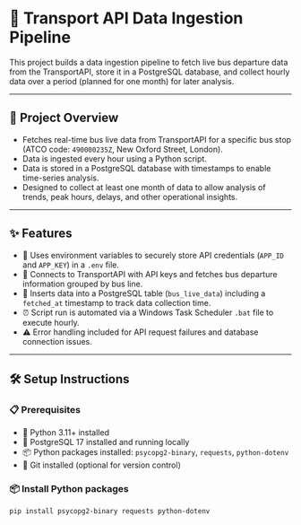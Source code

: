 # 🚌 Transport API Data Ingestion Pipeline

This project builds a data ingestion pipeline to fetch live bus departure data from the TransportAPI, store it in a PostgreSQL database, and collect hourly data over a period (planned for one month) for later analysis.

---

## 🚀 Project Overview

- Fetches real-time bus live data from TransportAPI for a specific bus stop (ATCO code: `490000235Z`, New Oxford Street, London).  
- Data is ingested every hour using a Python script.  
- Data is stored in a PostgreSQL database with timestamps to enable time-series analysis.  
- Designed to collect at least one month of data to allow analysis of trends, peak hours, delays, and other operational insights.

---

## ✨ Features

- 🔐 Uses environment variables to securely store API credentials (`APP_ID` and `APP_KEY`) in a `.env` file.  
- 🔗 Connects to TransportAPI with API keys and fetches bus departure information grouped by bus line.  
- 💾 Inserts data into a PostgreSQL table (`bus_live_data`) including a `fetched_at` timestamp to track data collection time.  
- ⏰ Script run is automated via a Windows Task Scheduler `.bat` file to execute hourly.  
- ⚠️ Error handling included for API request failures and database connection issues.

---

## 🛠️ Setup Instructions

### 📋 Prerequisites

- 🐍 Python 3.11+ installed  
- 🐘 PostgreSQL 17 installed and running locally  
- 📦 Python packages installed: `psycopg2-binary`, `requests`, `python-dotenv`  
- 🐙 Git installed (optional for version control)

### 📦 Install Python packages

```bash
pip install psycopg2-binary requests python-dotenv
